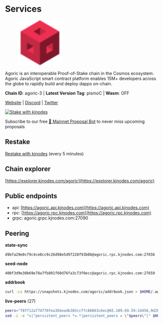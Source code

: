 # Services

<figure><img src="https://raw.githubusercontent.com/kj89/cosmos-images/main/logos/agoric.png" width="150" alt=""><figcaption></figcaption></figure>

Agoric is an interoperable Proof-of-Stake chain in the Cosmos ecosystem.  Agoric JavaScript smart contract platform enables 15M+ developers across the  globe to rapidly build and deploy dapps on-chain.

**Chain ID**: agoric-3 | **Latest Version Tag**: pismoC | **Wasm**: OFF

[Website](https://agoric.com) | [Discord](https://discord.com/invite/qDW8DRes4s) | [Twitter](https://twitter.com/agoric)

[![Stake with kjnodes](https://i.ibb.co/cr44Q8j/button-stake-with-kjnodes.png)](https://restake.app/agoric/agoricvaloper1ku5sm2twlsywdrp4wz3kfwgyrtqtp0lpr3nvk8)

Subscribe to our free [🤖 Mainnet Proposal Bot](https://t.me/kjnodes_proposal_bot) to never miss upcoming proposals

## Restake

[Restake with kjnodes](https://restake.app/agoric/agoricvaloper1ku5sm2twlsywdrp4wz3kfwgyrtqtp0lpr3nvk8) (every 5 minutes)
## Chain explorer
[https://explorer.kjnodes.com/agoric](https://explorer.kjnodes.com/agoric)

## Public endpoints

* api: [https://agoric.api.kjnodes.com](https://agoric.api.kjnodes.com)
* rpc: [https://agoric.rpc.kjnodes.com](https://agoric.rpc.kjnodes.com)
* grpc: agoric.grpc.kjnodes.com:27090

## Peering

**state-sync**

```text
d9bfa29e0cf9c4ce0cc9c26d98e5d97228f93b0b@agoric.rpc.kjnodes.com:27656
```

**seed-node**

```text
400f3d9e30b69e78a7fb891f60d76fa3c73f0ecc@agoric.rpc.kjnodes.com:27659
```

**addrbook**
```bash
curl -Ls https://snapshots.kjnodes.com/agoric/addrbook.json > $HOME/.agoric/config/addrbook.json
```

**live-peers** (27)
```bash
peers="f8ff12a774770fea36beadb303ccffc86863c6ec@65.109.69.59:14456,9d2bf3feb8a0a95ccce16a94f926d1c5ddad5190@65.108.121.110:12656,1c9a5b1d34b9e6f184b2dcb18ed068cf0c282e50@51.79.98.163:26656,d03a9974f14ae380fdb7caf46ec71ce5278f0356@34.72.231.9:26656,d9bfa29e0cf9c4ce0cc9c26d98e5d97228f93b0b@65.109.88.38:27656,711f6f36a6ec3924b6d721de6adce604092e59f2@116.202.226.169:26656,f095bb53006ebddcbbf29c8df70dddcba6419e36@142.93.145.13:26656,0837c0dac0bb15e79e64207bb0fa5a9a6fa42ad4@178.62.116.62:26656,37933cb8069e22554e454294d529eddb0fdae145@52.56.185.212:26656,db14f5d2281c82b89ea32538eaa838cfcc0d9a7e@15.235.9.223:26656,c041ac25e8d0f34b453ebdbae00e72cad4bd7fd1@3.1.218.117:26656,d56af8cb0716909f9b804e7dec8c1d34ae4eed16@65.108.142.81:26676,0f642db2770d4dd3e0d030b2f14f1365e40f3b38@82.100.58.101:26657,47c35c8137ad2098e0b2a79077fea93a530034d8@185.144.83.130:26656,9ed68bef54712b46713ac755ab7a6e7ad30694ef@192.99.44.79:14456,125911b3993930f69c873e3d8e80763d91cefab7@195.14.6.156:26656,7a1b8143a8c9a338db3e4a3cc20198853d9e9ba6@45.79.96.110:26656,a38a30c1dd31f63be2befd40b82964b215c3c288@165.22.251.28:26656,63bd6649f80362ce513027d99ef32c826fdbd259@45.9.62.136:26656,98d989f486d42ec75203f918495c420ca9665514@34.122.28.103:26656,0464c8dded70d01f5ab50a8d6047a6b27ddf2ccd@84.244.95.232:26656,8346a2f94b41b8f0d43c49e37ca2ffc9855936b7@34.28.102.95:26656,ebc272824924ea1a27ea3183dd0b9ba713494f83@195.3.220.135:27106,cf6854b4615508d264ad4404061b083aa70ce9c8@34.72.229.79:26656,506f9bca6ce2f29a2556427f90693a8ee1b100ff@178.128.238.183:26060,ca4c3b9d0cf78d934a3b972c328db2e4a9a66c42@64.32.40.114:26656,f23a7b7610843cb8d4a6f1f6a44d08926ea86e6d@195.14.6.177:26015"
sed -i -e "s|^persistent_peers *=.*|persistent_peers = \"$peers\"|" $HOME/.agoric/config/config.toml
```
